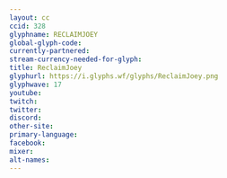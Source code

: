 ```yaml
---
layout: cc
ccid: 328
glyphname: RECLAIMJOEY
global-glyph-code: 
currently-partnered: 
stream-currency-needed-for-glyph: 
title: ReclaimJoey
glyphurl: https://i.glyphs.wf/glyphs/ReclaimJoey.png
glyphwave: 17
youtube: 
twitch: 
twitter: 
discord: 
other-site: 
primary-language: 
facebook: 
mixer: 
alt-names: 
---
```


